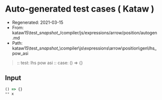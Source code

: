# Auto-generated test cases ( Kataw )
- Regenerated: 2021-03-15
- From: kataw15\test\__snapshot__/compiler/js/expressions/arrow/position/autogen.md
- Path: kataw15\test\__snapshot__\compiler\js\expressions\arrow\position\gen\lhs_pow_asi
> :: test: lhs pow asi
> :: case: () => {}
## Input

`````js
() => {}
** x
`````
